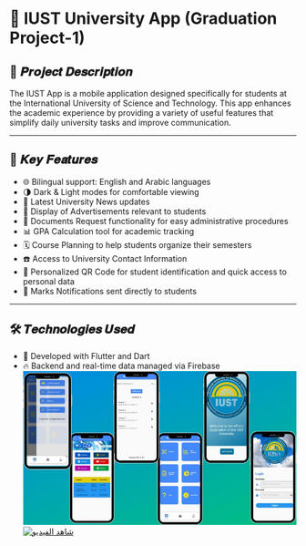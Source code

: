# 📱 IUST University App (Graduation Project-1)

## 📝 𝑷𝒓𝒐𝒋𝒆𝒄𝒕 𝑫𝒆𝒔𝒄𝒓𝒊𝒑𝒕𝒊𝒐𝒏
The IUST App is a mobile application designed specifically for students at the International University of Science and Technology. This app enhances the academic experience by providing a variety of useful features that simplify daily university tasks and improve communication.

---

## 🚀 𝑲𝒆𝒚 𝑭𝒆𝒂𝒕𝒖𝒓𝒆𝒔
- 🌐 Bilingual support: English and Arabic languages  
- 🌗 Dark & Light modes for comfortable viewing  
- 📰 Latest University News updates  
- 📢 Display of Advertisements relevant to students  
- 📄 Documents Request functionality for easy administrative procedures  
- 📊 GPA Calculation tool for academic tracking  
- 🗓️ Course Planning to help students organize their semesters  
- ☎️ Access to University Contact Information  
- 🔳 Personalized QR Code for student identification and quick access to personal data  
- 🔔 Marks Notifications sent directly to students  

---

## 🛠️ 𝑻𝒆𝒄𝒉𝒏𝒐𝒍𝒐𝒈𝒊𝒆𝒔 𝑼𝒔𝒆𝒅
- 💙 Developed with Flutter and Dart  
- 🔥 Backend and real-time data managed via Firebase  
![IUST University Mobile Application](/1.jpg)
[![شاهد الفيديو](https://img.icons8.com/ios-filled/100/000000/video.png)](https://drive.google.com/file/d/1aFqzgIolI1Mmx81Bg8BV77u3-yoBBibj/preview)


